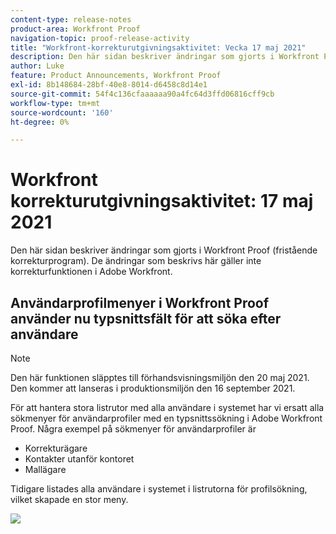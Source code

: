 ```yaml
---
content-type: release-notes
product-area: Workfront Proof
navigation-topic: proof-release-activity
title: "Workfront-korrekturutgivningsaktivitet: Vecka 17 maj 2021"
description: Den här sidan beskriver ändringar som gjorts i Workfront Proof (fristående korrekturprogram). De ändringar som beskrivs här gäller inte korrekturfunktionen i Adobe Workfront.
author: Luke
feature: Product Announcements, Workfront Proof
exl-id: 8b148684-28bf-40e8-8014-d6458c8d14e1
source-git-commit: 54f4c136cfaaaaaa90a4fc64d3ffd06816cff9cb
workflow-type: tm+mt
source-wordcount: '160'
ht-degree: 0%

---
```


# Workfront korrekturutgivningsaktivitet: 17 maj 2021

Den här sidan beskriver ändringar som gjorts i Workfront Proof (fristående korrekturprogram). De ändringar som beskrivs här gäller inte korrekturfunktionen i Adobe Workfront.

## Användarprofilmenyer i Workfront Proof använder nu typsnittsfält för att söka efter användare

>[!NOTE]
>
>Den här funktionen släpptes till förhandsvisningsmiljön den 20 maj 2021. Den kommer att lanseras i produktionsmiljön den 16 september 2021.

För att hantera stora listrutor med alla användare i systemet har vi ersatt alla sökmenyer för användarprofiler med en typsnittssökning i Adobe Workfront Proof. Några exempel på sökmenyer för användarprofiler är

* Korrekturägare
* Kontakter utanför kontoret
* Mallägare

Tidigare listades alla användare i systemet i listrutorna för profilsökning, vilket skapade en stor meny.

![](assets/user-profile-typeahead-350x142.png)
